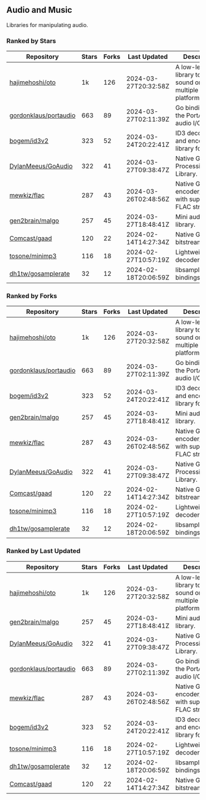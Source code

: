 ## Audio and Music

Libraries for manipulating audio.

### Ranked by Stars

| Repository | Stars | Forks | Last Updated | Description | 
|------------|-------|-------|--------------|-------------|
| [hajimehoshi/oto](https://github.com/hajimehoshi/oto) | 1k | 126 | 2024-03-27T20:32:58Z |  A low-level library to play sound on multiple platforms. |
| [gordonklaus/portaudio](https://github.com/gordonklaus/portaudio) | 663 | 89 | 2024-03-27T02:11:39Z |  Go bindings for the PortAudio audio I/O library. |
| [bogem/id3v2](https://github.com/bogem/id3v2) | 323 | 52 | 2024-03-24T20:22:41Z |  ID3 decoding and encoding library for Go. |
| [DylanMeeus/GoAudio](https://github.com/DylanMeeus/GoAudio) | 322 | 41 | 2024-03-27T09:38:47Z |  Native Go Audio Processing Library. |
| [mewkiz/flac](https://github.com/mewkiz/flac) | 287 | 43 | 2024-03-26T02:48:56Z |  Native Go FLAC encoder/decoder with support for FLAC streams. |
| [gen2brain/malgo](https://github.com/gen2brain/malgo) | 257 | 45 | 2024-03-27T18:48:41Z |  Mini audio library. |
| [Comcast/gaad](https://github.com/Comcast/gaad) | 120 | 22 | 2024-02-14T14:27:34Z |  Native Go AAC bitstream parser. |
| [tosone/minimp3](https://github.com/tosone/minimp3) | 116 | 18 | 2024-02-27T10:57:19Z |  Lightweight MP3 decoder library. |
| [dh1tw/gosamplerate](https://github.com/dh1tw/gosamplerate) | 32 | 12 | 2024-02-18T20:06:59Z |  libsamplerate bindings for go. |

### Ranked by Forks

| Repository | Stars | Forks | Last Updated | Description | 
|------------|-------|-------|--------------|-------------|
| [hajimehoshi/oto](https://github.com/hajimehoshi/oto) | 1k | 126 | 2024-03-27T20:32:58Z |  A low-level library to play sound on multiple platforms. |
| [gordonklaus/portaudio](https://github.com/gordonklaus/portaudio) | 663 | 89 | 2024-03-27T02:11:39Z |  Go bindings for the PortAudio audio I/O library. |
| [bogem/id3v2](https://github.com/bogem/id3v2) | 323 | 52 | 2024-03-24T20:22:41Z |  ID3 decoding and encoding library for Go. |
| [gen2brain/malgo](https://github.com/gen2brain/malgo) | 257 | 45 | 2024-03-27T18:48:41Z |  Mini audio library. |
| [mewkiz/flac](https://github.com/mewkiz/flac) | 287 | 43 | 2024-03-26T02:48:56Z |  Native Go FLAC encoder/decoder with support for FLAC streams. |
| [DylanMeeus/GoAudio](https://github.com/DylanMeeus/GoAudio) | 322 | 41 | 2024-03-27T09:38:47Z |  Native Go Audio Processing Library. |
| [Comcast/gaad](https://github.com/Comcast/gaad) | 120 | 22 | 2024-02-14T14:27:34Z |  Native Go AAC bitstream parser. |
| [tosone/minimp3](https://github.com/tosone/minimp3) | 116 | 18 | 2024-02-27T10:57:19Z |  Lightweight MP3 decoder library. |
| [dh1tw/gosamplerate](https://github.com/dh1tw/gosamplerate) | 32 | 12 | 2024-02-18T20:06:59Z |  libsamplerate bindings for go. |

### Ranked by Last Updated

| Repository | Stars | Forks | Last Updated | Description | 
|------------|-------|-------|--------------|-------------|
| [hajimehoshi/oto](https://github.com/hajimehoshi/oto) | 1k | 126 | 2024-03-27T20:32:58Z |  A low-level library to play sound on multiple platforms. |
| [gen2brain/malgo](https://github.com/gen2brain/malgo) | 257 | 45 | 2024-03-27T18:48:41Z |  Mini audio library. |
| [DylanMeeus/GoAudio](https://github.com/DylanMeeus/GoAudio) | 322 | 41 | 2024-03-27T09:38:47Z |  Native Go Audio Processing Library. |
| [gordonklaus/portaudio](https://github.com/gordonklaus/portaudio) | 663 | 89 | 2024-03-27T02:11:39Z |  Go bindings for the PortAudio audio I/O library. |
| [mewkiz/flac](https://github.com/mewkiz/flac) | 287 | 43 | 2024-03-26T02:48:56Z |  Native Go FLAC encoder/decoder with support for FLAC streams. |
| [bogem/id3v2](https://github.com/bogem/id3v2) | 323 | 52 | 2024-03-24T20:22:41Z |  ID3 decoding and encoding library for Go. |
| [tosone/minimp3](https://github.com/tosone/minimp3) | 116 | 18 | 2024-02-27T10:57:19Z |  Lightweight MP3 decoder library. |
| [dh1tw/gosamplerate](https://github.com/dh1tw/gosamplerate) | 32 | 12 | 2024-02-18T20:06:59Z |  libsamplerate bindings for go. |
| [Comcast/gaad](https://github.com/Comcast/gaad) | 120 | 22 | 2024-02-14T14:27:34Z |  Native Go AAC bitstream parser. |

